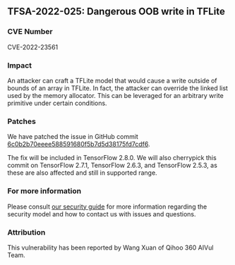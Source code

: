 ## TFSA-2022-025: Dangerous OOB write in TFLite

### CVE Number
CVE-2022-23561

### Impact
An attacker can craft a TFLite model that would cause a write outside of bounds of an array in TFLite. In fact, the attacker can override the linked list used by the memory allocator. This can be leveraged for an arbitrary write primitive under certain conditions.

### Patches
We have patched the issue in GitHub commit [6c0b2b70eeee588591680f5b7d5d38175fd7cdf6](https://github.com/tensorflow/tensorflow/commit/6c0b2b70eeee588591680f5b7d5d38175fd7cdf6).

The fix will be included in TensorFlow 2.8.0. We will also cherrypick this commit on TensorFlow 2.7.1, TensorFlow 2.6.3, and TensorFlow 2.5.3, as these are also affected and still in supported range.

### For more information
Please consult [our security guide](https://github.com/tensorflow/tensorflow/blob/master/SECURITY.md) for more information regarding the security model and how to contact us with issues and questions.

### Attribution
This vulnerability has been reported by Wang Xuan of Qihoo 360 AIVul Team.
